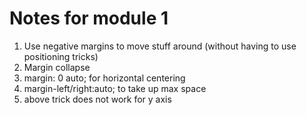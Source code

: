 # Notes for module 1

1. Use negative margins to move stuff around (without having to use positioning tricks)
2. Margin collapse
3. margin: 0 auto; for horizontal centering
4. margin-left/right:auto; to take up max space
5. above trick does not work for y axis

